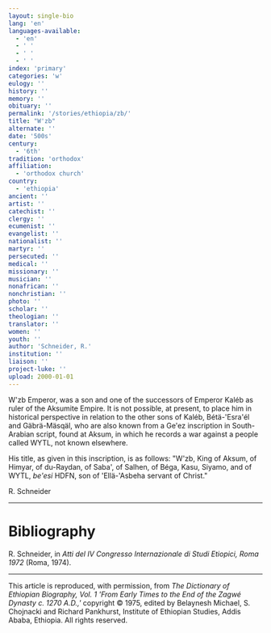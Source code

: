 ```yaml
---
layout: single-bio
lang: 'en'
languages-available:
  - 'en'
  - ' '
  - ' '
  - ' '
index: 'primary'
categories: 'w'
eulogy: ''
history: ''
memory: ''
obituary: ''
permalink: '/stories/ethiopia/zb/'
title: "W'zb"
alternate: ''
date: '500s'
century:
  - '6th'
tradition: 'orthodox'
affiliation:
  - 'orthodox church'
country:
  - 'ethiopia'
ancient: ''
artist: ''
catechist: ''
clergy: ''
ecumenist: ''
evangelist: ''
nationalist: ''
martyr: ''
persecuted: ''
medical: ''
missionary: ''
musician: ''
nonafrican: ''
nonchristian: ''
photo: ''
scholar: ''
theologian: ''
translator: ''
women: ''
youth: ''
author: 'Schneider, R.'
institution: ''
liaison: ''
project-luke: ''
upload: 2000-01-01
---
```



W'zb Emperor, was a son and one of the successors of Emperor Kaléb as ruler of the Aksumite Empire. It is not possible, at present, to place him in historical perspective in relation to the other sons of Kaléb, Bétä-'Esra'él and Gäbrä-Mäsqäl, who are also known from a Ge'ez inscription in South-Arabian script, found at Aksum, in which he records a war against a people called WYTL, not known elsewhere.

His title, as given in this inscription, is as follows: "W'zb, King of Aksum, of Himyar, of du-Raydan, of Saba', of Salhen, of Béga, Kasu, Siyamo, and of WYTL, *be'esi* HDFN, son of 'Ellä-'Asbeha servant of Christ."

R. Schneider

---

# Bibliography

R. Schneider, in *Atti del IV Congresso Internazionale di Studi Etiopici, Roma 1972* (Roma, 1974).

---

This article is reproduced, with permission, from *The Dictionary of Ethiopian Biography, Vol. 1 'From Early Times to the End of the Zagwé Dynasty c. 1270 A.D.,'* copyright &copy; 1975, edited by Belaynesh Michael, S. Chojnacki and Richard Pankhurst, Institute of Ethiopian Studies, Addis Ababa, Ethiopia.  All rights reserved.
